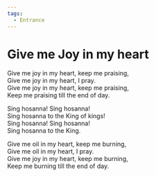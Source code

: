 ```yaml
---  
tags:  
  - Entrance
---  
```


# Give me Joy in my heart  

Give me joy in my heart, keep me praising,  
Give me joy in my heart, I pray.  
Give me joy in my heart, keep me praising,  
Keep me praising till the end of day.  

Sing hosanna! Sing hosanna!  
Sing hosanna to the King of kings!  
Sing hosanna! Sing hosanna!  
Sing hosanna to the King.  

Give me oil in my heart, keep me burning,  
Give me oil in my heart, I pray.  
Give me joy in my heart, keep me burning,  
Keep me burning till the end of day.  